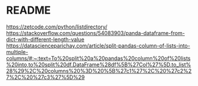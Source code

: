 # README #

https://zetcode.com/python/listdirectory/
https://stackoverflow.com/questions/54083903/panda-dataframe-from-dict-with-different-length-value
https://datascienceparichay.com/article/split-pandas-column-of-lists-into-multiple-columns/#:~:text=To%20split%20a%20pandas%20column%20of%20lists%20into,to%20split%20df.DataFrame%28df%5B%27Col%27%5D.to_list%28%29%2C%20columns%20%3D%20%5B%27c1%27%2C%20%27c2%27%2C%20%27c3%27%5D%29
